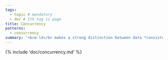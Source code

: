 ```yaml
---
tags:
  - topic # mandatory
  - doc # 1th tag is page
title: Concurrency
patterns:
  - concurrency
summary: '<b>m-ld</b> makes a strong distinction between data *consistency* and *integrity*.'
---
```

{% include 'doc/concurrency.md' %}
